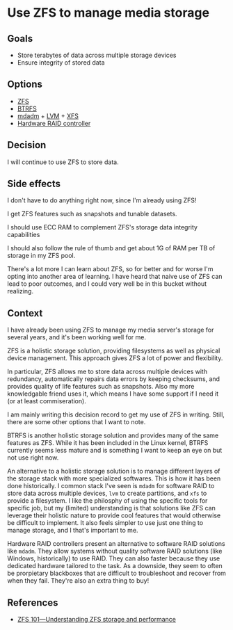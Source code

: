 # Use ZFS to manage media storage

## Goals

- Store terabytes of data across multiple storage devices
- Ensure integrity of stored data

## Options

- [ZFS](https://en.wikipedia.org/wiki/ZFS)
- [BTRFS](https://en.wikipedia.org/wiki/Btrfs)
- [mdadm](https://en.wikipedia.org/wiki/Mdadm) + [LVM](https://en.wikipedia.org/wiki/Logical_Volume_Manager_(Linux)) + [XFS](https://en.wikipedia.org/wiki/XFS)
- [Hardware RAID controller](https://en.wikipedia.org/wiki/RAID#Hardware-based) 

## Decision

I will continue to use ZFS to store data.

## Side effects

I don't have to do anything right now, since I'm already using ZFS!

I get ZFS features such as snapshots and tunable datasets.

I should use ECC RAM to complement ZFS's storage data integrity capabilities

I should also follow the rule of thumb and get about 1G of RAM per TB of storage in my ZFS pool.

There's a lot more I can learn about ZFS,
so for better and for worse I'm opting into another area of learning.
I have heard that naive use of ZFS can lead to poor outcomes,
and I could very well be in this bucket without realizing.

## Context

I have already been using ZFS to manage my media server's storage for several years,
and it's been working well for me.

ZFS is a holistic storage solution, providing filesystems as well as physical device management.
This approach gives ZFS a lot of power and flexibility.

In particular, ZFS allows me to store data across multiple devices with redundancy,
automatically repairs data errors by keeping checksums,
and provides quality of life features such as snapshots.
Also my more knowledgable friend uses it,
which means I have some support if I need it (or at least commiseration).

I am mainly writing this decision record to get my use of ZFS in writing.
Still, there are some other options that I want to note.

BTRFS is another holistic storage solution and provides many of the same features as ZFS.
While it has been included in the Linux kernel, BTRFS currently seems less mature
and is something I want to keep an eye on but not use right now.

An alternative to a holistic storage solution is to manage different layers of the storage stack with more specialized softwares.
This is how it has been done historically.
I common stack I've seen is `mdadm` for software RAID to store data across multiple devices,
`lvm` to create partitions,
and `xfs` to provide a filesystem.
I like the philosphy of using the specific tools for specific job,
but my (limited) understanding is that solutions like ZFS can leverage their holistic nature to
provide cool features that would otherwise be difficult to implement.
It also feels simpler to use just one thing to manage storage, and I that's important to me.

Hardware RAID controllers present an alternative to software RAID solutions like `mdadm`.
They allow systems without quality software RAID solutions (like Windows, historically) to use RAID.
They can also faster because they use dedicated hardware tailored to the task.
As a downside, they seem to often be prorpietary blackboxes that are difficult to troubleshoot and recover from when they fail.
They're also an extra thing to buy!

## References

- [ZFS 101—Understanding ZFS storage and performance](https://arstechnica.com/information-technology/2020/05/zfs-101-understanding-zfs-storage-and-performance/)

